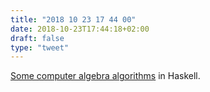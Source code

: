 ```yaml
---
title: "2018 10 23 17 44 00"
date: 2018-10-23T17:44:18+02:00
draft: false
type: "tweet"
---
```

[Some computer algebra algorithms](https://github.com/javpelle/ComputerAlgebra) in Haskell.
